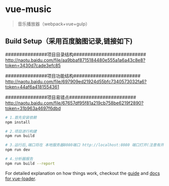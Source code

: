 # vue-music

> 音乐播放器（webpack+vue+gulp）

## Build Setup（采用百度脑图记录,链接如下)

###############项目目录结构##########################
http://naotu.baidu.com/file/aa9bbaf8715184480e555a1a6a43c8e8?token=3430d7cade3efc85

###############项目功能结构########################
http://naotu.baidu.com/file/697909ed21924d55bfc7340573032fa6?token=44af6a4181554361

###############项目易错点########################
http://naotu.baidu.com/file/67657df95f81a219cb758be6219f2890?token=31b963a4697f6dbd

``` bash
# 1.首先安装依赖
npm install

# 2.项目进行构建
npm run build

# 3.运行后,端口将在 本地服务器8080端口 http://localhost:8080 端口打开(注意有开启8080服务的请关闭!)
npm run dev 

# 4.分析器报告
npm run build --report

```

For detailed explanation on how things work, checkout the [guide](http://vuejs-templates.github.io/webpack/) and [docs for vue-loader](http://vuejs.github.io/vue-loader).
